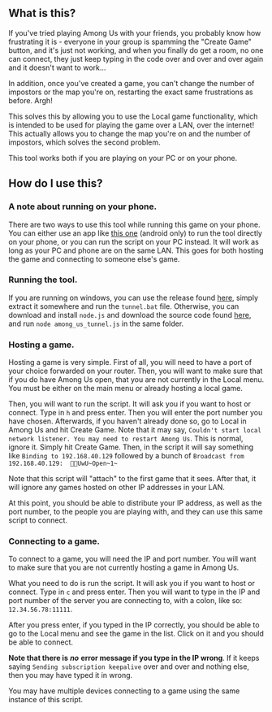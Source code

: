 ## What is this?
If you've tried playing Among Us with your friends, you probably know how frustrating it is - everyone in your group is spamming the "Create Game" button, and it's just not working, and when you finally do get a room, no one can connect, they just keep typing in the code over and over and over again and it doesn't want to work...

In addition, once you've created a game, you can't change the number of impostors or the map you're on, restarting the exact same frustrations as before. Argh!

This solves this by allowing you to use the Local game functionality, which is intended to be used for playing the game over a LAN, over the internet! This actually allows you to change the map you're on and the number of impostors, which solves the second problem.

This tool works both if you are playing on your PC or on your phone.

## How do I use this?

### A note about running on your phone.

There are two ways to use this tool while running this game on your phone. You can either use an app like [this one](https://play.google.com/store/apps/details?id=io.tempage.dorynode&hl=en_US) (android only) to run the tool directly on your phone, or you can run the script on your PC instead. It will work as long as your PC and phone are on the same LAN. This goes for both hosting the game and connecting to someone else's game.

### Running the tool.

If you are running on windows, you can use the release found [here](https://github.com/monster860/among-us-tunnel/releases/download/1.0.0/among-us-tunnel.zip), simply extract it somewhere and run the `tunnel.bat` file. Otherwise, you can download and install `node.js` and download the source code found [here](https://raw.githubusercontent.com/monster860/among-us-tunnel/master/among_us_tunnel.js), and run `node among_us_tunnel.js` in the same folder.

### Hosting a game.

Hosting a game is very simple. First of all, you will need to have a port of your choice forwarded on your router. Then, you will want to make sure that if you do have Among Us open, that you are not currently in the Local menu. You must be either on the main menu or already hosting a local game.

Then, you will want to run the script. It will ask you if you want to host or connect. Type in `h` and press enter. Then you will enter the port number you have chosen. Afterwards, if you haven't already done so, go to Local in Among Us and hit Create Game. Note that it may say, `Couldn't start local network listener. You may need to restart Among Us`. This is normal, ignore it. Simply hit Create Game. Then, in the script it will say something like `Binding to 192.168.40.129` followed by a bunch of `Broadcast from 192.168.40.129:  UwU~Open~1~`

Note that this script will "attach" to the first game that it sees. After that, it will ignore any games hosted on other IP addresses in your LAN.

At this point, you should be able to distribute your IP address, as well as the port number, to the people you are playing with, and they can use this same script to connect.

### Connecting to a game.

To connect to a game, you will need the IP and port number. You will want to make sure that you are not currently hosting a game in Among Us.

What you need to do is run the script. It will ask you if you want to host or connect. Type in `c` and press enter. Then you will want to type in the IP and port number of the server you are connecting to, with a colon, like so: `12.34.56.78:11111`. 

After you press enter, if you typed in the IP correctly, you should be able to go to the Local menu and see the game in the list. Click on it and you should be able to connect.

**Note that there is** ***no*** **error message if you type in the IP wrong**. If it keeps saying `Sending subscription keepalive` over and over and nothing else, then you may have typed it in wrong.

You may have multiple devices connecting to a game using the same instance of this script.
